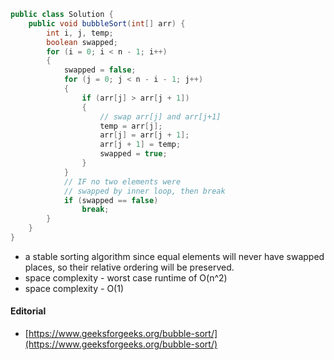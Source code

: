 ```java
public class Solution {
    public void bubbleSort(int[] arr) {
        int i, j, temp;
        boolean swapped;
        for (i = 0; i < n - 1; i++)
        {
            swapped = false;
            for (j = 0; j < n - i - 1; j++)
            {
                if (arr[j] > arr[j + 1])
                {
                    // swap arr[j] and arr[j+1]
                    temp = arr[j];
                    arr[j] = arr[j + 1];
                    arr[j + 1] = temp;
                    swapped = true;
                }
            }
            // IF no two elements were
            // swapped by inner loop, then break
            if (swapped == false)
                break;
        }
    }
}
```

* a stable sorting algorithm since equal elements will never have swapped places, so their relative ordering will be preserved.
* space complexity - worst case runtime of O(n^2)
* space complexity - O(1)

#### Editorial
* [https://www.geeksforgeeks.org/bubble-sort/](https://www.geeksforgeeks.org/bubble-sort/)